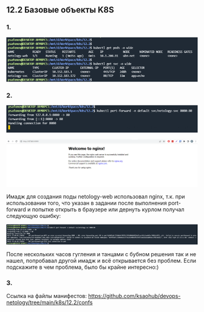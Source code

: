 ## 12.2 Базовые объекты K8S

### 1.

![img.png](img.png)

### 2.

![img_1.png](img_1.png)

![img_2.png](img_2.png)

Имадж для создания поды netology-web использовал nginx, т.к. при использовании того, что указан в задании после выполнения port-forward и попытке открыть в браузере или дернуть курлом получал следующую ошибку:

![img_3.png](img_3.png)

После нескольких часов гугления и танцами с бубном решения так и не нашел, попробавал другой имадж и всё открывается без проблем. Если подскажите в чем проблема, было бы крайне интересно:)  

### 3.

Ссылка на файлы манифестов: https://github.com/ksaohub/devops-netology/tree/main/k8s/12.2/confs